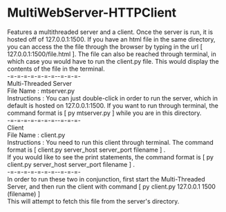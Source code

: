 # MultiWebServer-HTTPClient
Features a multithreaded server and a client. Once the server is run, it is hosted off of 127.0.0.1:1500. If you have an html file in the same directory, you can access the the file through the browser by typing in the url [ 127.0.0.1:1500/file.html ]. The file can also be reached through terminal, in which case you would have to run the client.py file. This would display the contents of the file in the terminal.  
-=-=-=-=-=-=-=--=-=-=-  
Multi-Threaded Server  
File Name : mtserver.py  
Instructions : You can just double-click in order to run the server, which in default is hosted on 127.0.0.1:1500. If you want to run through terminal, the command format is [ py mtserver.py ] while you are in this directory.  
-=-=-=-=-=-=-=--=-=-=-  
Client  
File Name : client.py  
Instructions : You need to run this client through terminal. The command format is [ client.py server_host server_port filename ] .  
If you would like to see the print statements, the command format is [ py client.py server_host server_port filename ] .  
-=-=-=-=-=-=-=--=-=-=-  
In order to run these two in conjunction, first start the Multi-Threaded Server, and then run the client with command [ py client.py 127.0.0.1 1500 (filename) ]  
This will attempt to fetch this file from the server's directory.  

